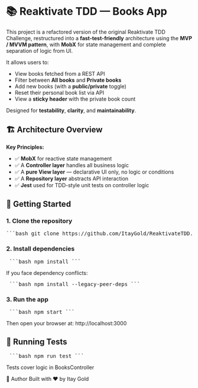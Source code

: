 # 📚 Reaktivate TDD — Books App

This project is a refactored version of the original Reaktivate TDD Challenge, restructured into a **fast-test-friendly** architecture using the **MVP / MVVM pattern**, with **MobX** for state management and complete separation of logic from UI.

It allows users to:
- View books fetched from a REST API
- Filter between **All books** and **Private books**
- Add new books (with a **public/private** toggle)
- Reset their personal book list via API
- View a **sticky header** with the private book count

Designed for **testability**, **clarity**, and **maintainability**.


## 🏗️ Architecture Overview

**Key Principles:**
- ✅ **MobX** for reactive state management  
- ✅ A **Controller layer** handles all business logic  
- ✅ A **pure View layer** — declarative UI only, no logic or conditions  
- ✅ A **Repository layer** abstracts API interaction  
- ✅ **Jest** used for TDD-style unit tests on controller logic  


## 🚀 Getting Started

### 1. Clone the repository

<pre>```bash git clone https://github.com/ItayGold/ReaktivateTDD.git```</pre>

### 2. Install dependencies
<pre> ```bash npm install ``` </pre>

If you face dependency conflicts:
<pre> ```bash npm install --legacy-peer-deps ``` </pre>

### 3. Run the app
<pre> ```bash npm start ``` </pre>
Then open your browser at: http://localhost:3000

## 🧪 Running Tests
<pre> ```bash npm run test ``` </pre>
Tests cover logic in BooksController

🙌 Author
Built with ❤️ by Itay Gold


